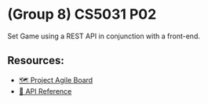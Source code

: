 # (Group 8) CS5031 P02

Set Game using a REST API in conjunction with a front-end.

## Resources:
- [🗺 Project Agile Board](https://trello.com/b/RD7PKEYF/agile-sprint-board)
- [📌 API Reference](https://cs5031-p02.readme.io/reference)
